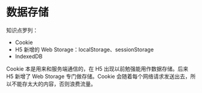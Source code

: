 # 数据存储
知识点罗列：
- Cookie
- H5 新增的 Web Storage：localStorage、sessionStorage
- IndexedDB

Cookie 本是用来和服务端通信的，在 H5 出现以前勉强能用作数据存储。后来 H5 新增了 Web Storage 专门做存储。Cookie 会随着每个网络请求发送出去，所以不能存太大的内容，否则浪费流量。
